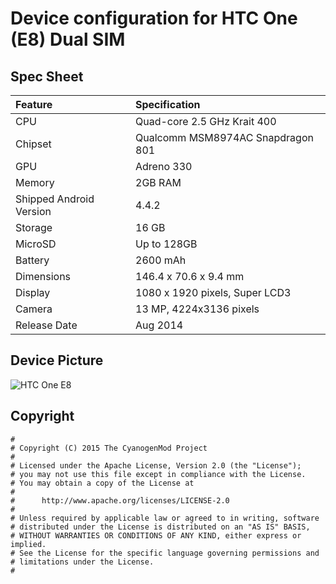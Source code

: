 # Device configuration for HTC One (E8) Dual SIM

## Spec Sheet

| Feature                 | Specification                     |
| :---------------------- | :-------------------------------- |
| CPU                     | Quad-core 2.5 GHz Krait 400       |
| Chipset                 | Qualcomm MSM8974AC Snapdragon 801 |
| GPU                     | Adreno 330                        |
| Memory                  | 2GB RAM                           |
| Shipped Android Version | 4.4.2                             |
| Storage                 | 16 GB                             |
| MicroSD                 | Up to 128GB                       |
| Battery                 | 2600 mAh                          |
| Dimensions              | 146.4 x 70.6 x 9.4 mm             |
| Display                 | 1080 x 1920 pixels, Super LCD3    |
| Camera                  | 13 MP, 4224х3136 pixels       |
| Release Date            | Aug 2014                         |


## Device Picture

![HTC One E8](http://wiki.cyanogenmod.org/images/thumb/5/55/M8.png/292px-M8.png "HTC One M8")

## Copyright

```
#
# Copyright (C) 2015 The CyanogenMod Project
#
# Licensed under the Apache License, Version 2.0 (the "License");
# you may not use this file except in compliance with the License.
# You may obtain a copy of the License at
#
#      http://www.apache.org/licenses/LICENSE-2.0
#
# Unless required by applicable law or agreed to in writing, software
# distributed under the License is distributed on an "AS IS" BASIS,
# WITHOUT WARRANTIES OR CONDITIONS OF ANY KIND, either express or implied.
# See the License for the specific language governing permissions and
# limitations under the License.
#
```
